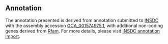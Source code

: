 

Annotation
----------

The annotation presented is derived from annotation submitted to
[INSDC](http://www.insdc.org) with the assembly accession
[GCA\_001574975.1](http://www.ebi.ac.uk/ena/data/view/GCA_001574975.1),
with additional non-coding genes derived from
[Rfam](http://rfam.xfam.org/). For more details, please visit [INSDC
annotation
import](http://ensemblgenomes.org/info/data/insdc_annotation).

